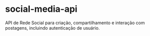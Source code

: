 # social-media-api
API de Rede Social para criação, compartilhamento e interação com postagens, incluindo autenticação de usuário.
